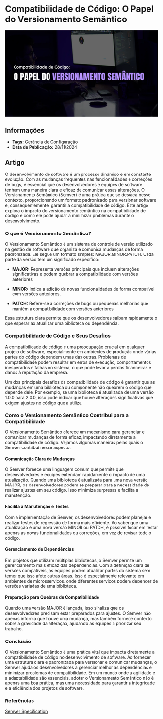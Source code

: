 # Compatibilidade de Código: O Papel do Versionamento Semântico

![Thumbnail](.github/thumbnail.png)

## Informações

- **Tags:** Gerência de Configuração
- **Data de Publicação:** 28/11/2024  

## Artigo

O desenvolvimento de software é um processo dinâmico e em constante evolução. Com as mudanças frequentes nas funcionalidades e correções de bugs, é essencial que os desenvolvedores e equipes de software tenham uma maneira clara e eficaz de comunicar essas alterações. O Versionamento Semântico (Semver) é uma prática que se destaca nesse contexto, proporcionando um formato padronizado para versionar software e, consequentemente, garantir a compatibilidade de código. Este artigo explora o impacto do versionamento semântico na compatibilidade de código e como ele pode ajudar a minimizar problemas durante o desenvolvimento.

### O que é Versionamento Semântico?

O Versionamento Semântico é um sistema de controle de versão utilizado na gestão de software que organiza e comunica mudanças de forma padronizada. Ele segue um formato simples: MAJOR.MINOR.PATCH. Cada parte da versão tem um significado específico:

- **MAJOR:** Representa versões principais que incluem alterações significativas e podem quebrar a compatibilidade com versões anteriores.

- **MINOR:** Indica a adição de novas funcionalidades de forma compatível com versões anteriores.

- **PATCH:** Refere-se a correções de bugs ou pequenas melhorias que mantêm a compatibilidade com versões anteriores.

Essa estrutura clara permite que os desenvolvedores saibam rapidamente o que esperar ao atualizar uma biblioteca ou dependência.

### Compatibilidade de Código e Seus Desafios

A compatibilidade de código é uma preocupação crucial em qualquer projeto de software, especialmente em ambientes de produção onde várias partes do código dependem umas das outras. Problemas de compatibilidade podem resultar em erros de execução, comportamentos inesperados e falhas no sistema, o que pode levar a perdas financeiras e danos à reputação da empresa.

Um dos principais desafios da compatibilidade de código é garantir que as mudanças em uma biblioteca ou componente não quebrem o código que depende dele. Por exemplo, se uma biblioteca é atualizada de uma versão 1.0.0 para 2.0.0, isso pode indicar que houve alterações significativas que exigem ajustes no código que a utiliza.

### Como o Versionamento Semântico Contribui para a Compatibilidade
O Versionamento Semântico oferece um mecanismo para gerenciar e comunicar mudanças de forma eficaz, impactando diretamente a compatibilidade de código. Vejamos algumas maneiras pelas quais o Semver contribui nesse aspecto:

#### Comunicação Clara de Mudanças

O Semver fornece uma linguagem comum que permite que desenvolvedores e equipes entendam rapidamente o impacto de uma atualização. Quando uma biblioteca é atualizada para uma nova versão MAJOR, os desenvolvedores podem se preparar para a necessidade de realizar ajustes em seu código. Isso minimiza surpresas e facilita a manutenção.

#### Facilita a Manutenção e Testes

Com a implementação de Semver, os desenvolvedores podem planejar e realizar testes de regressão de forma mais eficiente. Ao saber que uma atualização é uma nova versão MINOR ou PATCH, é possível focar em testar apenas as novas funcionalidades ou correções, em vez de revisar todo o código.

#### Gerenciamento de Dependências

Em projetos que utilizam múltiplas bibliotecas, o Semver permite um gerenciamento mais eficaz das dependências. Com a definição clara de versões compatíveis, as equipes podem atualizar partes do sistema sem temer que isso afete outras áreas. Isso é especialmente relevante em ambientes de microsserviços, onde diferentes serviços podem depender de versões variadas de uma biblioteca.

#### Preparação para Quebras de Compatibilidade

Quando uma versão MAJOR é lançada, isso sinaliza que os desenvolvedores precisam estar preparados para ajustes. O Semver não apenas informa que houve uma mudança, mas também fornece contexto sobre a gravidade da alteração, ajudando as equipes a priorizar seu trabalho.

### Conclusão

O Versionamento Semântico é uma prática vital que impacta diretamente a compatibilidade de código no desenvolvimento de software. Ao fornecer uma estrutura clara e padronizada para versionar e comunicar mudanças, o Semver ajuda os desenvolvedores a gerenciar melhor as dependências e minimizar problemas de compatibilidade. Em um mundo onde a agilidade e a adaptabilidade são essenciais, adotar o Versionamento Semântico não é apenas uma boa prática, mas uma necessidade para garantir a integridade e a eficiência dos projetos de software.

### Referências

[Semver Specification](https://semver.org/)